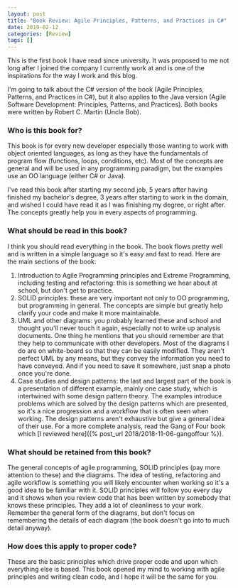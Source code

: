 ```yaml
---
layout: post
title: "Book Review: Agile Principles, Patterns, and Practices in C#"
date: 2019-02-12
categories: [Review]
tags: []
---
```

This is the first book I have read since university. It was proposed to me not long after I joined the company I currently work at and is one of the inspirations for the way I work and this blog.

I'm going to talk about the C# version of the book (Agile Principles, Patterns, and Practices in C#), but it also applies to the Java version (Agile Software Development: Principles, Patterns, and Practices). Both books were written by Robert C. Martin (Uncle Bob).

### Who is this book for?
This book is for every new developer especially those wanting to work with object oriented languages, as long as they have the fundamentals of program flow (functions, loops, conditions, etc). Most of the concepts are general and will be used in any programming paradigm, but the examples use an OO language (either C# or Java). 

I've read this book after starting my second job, 5 years after having finished my bachelor's degree, 3 years after starting to work in the domain, and wished I could have read it as I was finishing my degree, or right after. The concepts greatly help you in every aspects of programming.

### What should be read in this book?
I think you should read everything in the book. The book flows pretty well and is written in a simple language so it's easy and fast to read. Here are the main sections of the book:
1. Introduction to Agile Programming principles and Extreme Programming, including testing and refactoring: this is something we hear about at school, but don't get to practice.
2. SOLID principles: these are very important not only to OO programming, but programming in general. The concepts are simple but greatly help clarify your code and make it more maintainable.
3. UML and other diagrams: you probably learned these and school and thought you'll never touch it again, especially not to write up analysis documents. One thing he mentions that you should remember are that they help to communicate with other developers. Most of the diagrams I do are on white-board so that they can be easily modified. They aren't perfect UML by any means, but they convey the information you need to have conveyed. And if you need to save it somewhere, just snap a photo once you're done.
4. Case studies and design patterns: the last and largest part of the book is a presentation of different example, mainly one case study, which is intertwined with some design pattern theory. The examples introduce problems which are solved by the design patterns which are presented, so it's a nice progression and a workflow that is often seen when working. The design patterns aren't exhaustive but give a general idea of their use. For a more complete analysis, read the Gang of Four book which [I reviewed here]({% post_url 2018/2018-11-06-gangoffour %}).

### What should be retained from this book?
The general concepts of agile programming, SOLID principles (pay more attention to these) and the diagrams.
The idea of testing, refactoring and agile workflow is something you will likely encounter when working so it's a good idea to be familiar with it. 
SOLID principles will follow you every day and it shows when you review code that has been written by somebody that knows these principles. They add a lot of cleanliness to your work.
Remember the general form of the diagrams, but don't focus on remembering the details of each diagram (the book doesn't go into to much detail anyway). 

### How does this apply to proper code?
These are the basic principles which drive proper code and upon which everything else is based. This book opened my mind to working with agile principles and writing clean code, and I hope it will be the same for you.
